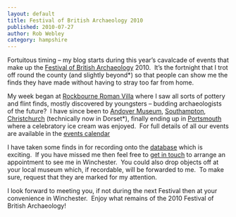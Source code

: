 ```yaml
---
layout: default
title: Festival of British Archaeology 2010
published: 2010-07-27
author: Rob Webley
category: hampshire
---
```


Fortuitous timing – my blog starts during this year’s cavalcade of events that make up the [Festival of British Archaeology](https://festival.britarch.ac.uk/) 2010.  It’s the fortnight that I trot off round the county (and slightly beyond\*) so that people can show me the finds they have made without having to stray too far from home.

My week began at [Rockbourne Roman Villa](https://www3.hants.gov.uk/museum/rockbourne-roman-villa.htm) where I saw all sorts of pottery and flint finds, mostly discovered by youngsters – budding archaeologists of the future?  I have since been to [Andover Museum](https://www3.hants.gov.uk/museum/andover-museum.htm), [Southampton](https://www.southampton.gov.uk/s-leisure/artsheritage/museums-galleries/ghtower-museumofarchaeology/), [Christchurch](https://www3.hants.gov.uk/museum/redhouse.htm) (technically now in Dorset\*), finally ending up in [Portsmouth](https://www.portsmouthcitymuseums.co.uk/) where a celebratory ice cream was enjoyed.  For full details of all our events are available in the [events calendar](https://www.finds.org.uk/events)

I have taken some finds in for recording onto the [database](https://finds.org.uk/database/) which is exciting.  If you have missed me then feel free to [get in touch](https://finds.org.uk/contacts) to arrange an appointment to see me in Winchester.  You could also drop objects off at your local museum which, if recordable, will be forwarded to me.  To make sure, request that they are marked for my attention.

I look forward to meeting you, if not during the next Festival then at your convenience in Winchester.  Enjoy what remains of the 2010 Festival of British Archaeology!
